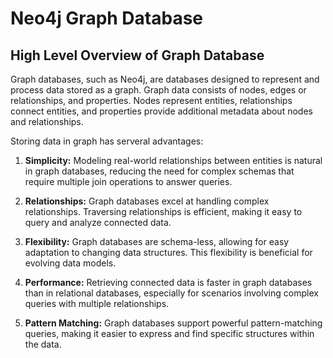 # Neo4j Graph Database

## High Level Overview of Graph Database
Graph databases, such as Neo4j, are databases designed to represent and process data stored as a graph. Graph data consists of nodes, edges or relationships, and properties. Nodes represent entities, relationships connect entities, and properties provide additional metadata about nodes and relationships.

Storing data in graph has serveral advantages:
1. **Simplicity:** Modeling real-world relationships between entities is natural in graph databases, reducing the need for complex schemas that require multiple join operations to answer queries.

2. **Relationships:** Graph databases excel at handling complex relationships. Traversing relationships is efficient, making it easy to query and analyze connected data.

3. **Flexibility:** Graph databases are schema-less, allowing for easy adaptation to changing data structures. This flexibility is beneficial for evolving data models.

4. **Performance:** Retrieving connected data is faster in graph databases than in relational databases, especially for scenarios involving complex queries with multiple relationships.

5. **Pattern Matching:** Graph databases support powerful pattern-matching queries, making it easier to express and find specific structures within the data.

